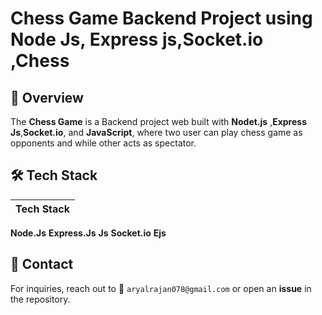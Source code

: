 #  Chess Game Backend Project using Node Js, Express js,Socket.io ,Chess
## 🌟 Overview
The **Chess Game** is a Backend project web  built with **Nodet.js** ,**Express Js**,**Socket.io**, and **JavaScript**, where two user can play chess game as opponents and while other acts as spectator. 

## 🛠 Tech Stack
|Tech Stack|
|------|
 **Node.Js**
 **Express.Js**
 **Js**
 **Socket.io**
 **Ejs**

## 📧 Contact
For inquiries, reach out to 📩 `aryalrajan078@gmail.com` or open an **issue** in the repository.
